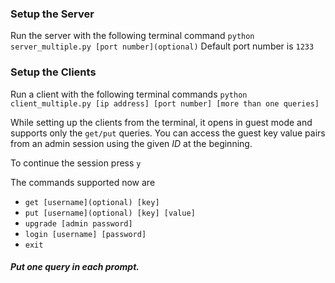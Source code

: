 ### Setup the Server
Run the server with the following terminal command `python server_multiple.py [port number](optional)`
Default port number is `1233`

### Setup the Clients
Run a client with the following terminal commands `python client_multiple.py [ip address] [port number] [more than one queries]`

While setting up the clients from the terminal, it opens in guest mode and supports only the `get/put` queries. You can access the guest key value pairs from an admin session using the given _ID_ at the beginning. 

To continue the session press `y`

The commands supported now are
* `get [username](optional) [key]`
* `put [username](optional) [key] [value]`
* `upgrade [admin password]`
* `login [username] [password]`
* `exit`

##### Put one query in each prompt.

